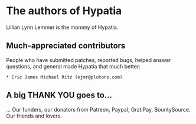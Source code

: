 # The authors of Hypatia

Lillian Lynn Lemmer is the mommy of Hypatia.

## Much-appreciated contributors

People who have submitted patches, reported bugs, helped answer questions, and general made Hypatia that much better:

    * Eric James Michael Ritz (ejmr@plutono.com) 

## A big THANK YOU goes to...

... Our funders, our donators from Patreon, Paypal, GratiPay, BountySource. Our friends and lovers.
